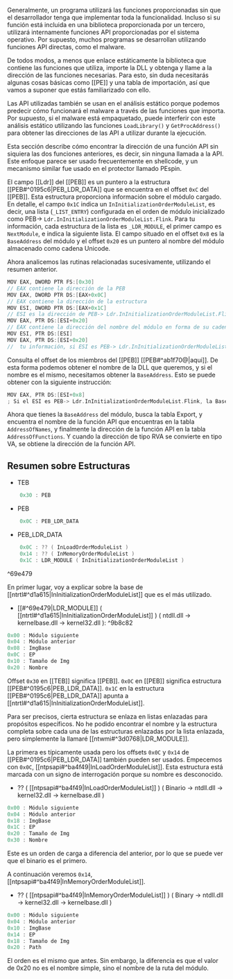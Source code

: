 Generalmente, un programa utilizará las funciones proporcionadas sin que el desarrollador tenga que implementar toda la funcionalidad. Incluso si su función está incluida en una biblioteca proporcionada por un tercero, utilizará internamente funciones API proporcionadas por el sistema operativo. Por supuesto, muchos programas se desarrollan utilizando funciones API directas, como el malware.

De todos modos, a menos que enlace estáticamente la biblioteca que contiene las funciones que utiliza, importe la DLL y obtenga y llame a la dirección de las funciones necesarias. Para esto, sin duda necesitarás algunas cosas básicas como [[PE]] y una tabla de importación, así que vamos a suponer que estás familiarizado con ello.

Las API utilizadas también se usan en el análisis estático porque podemos predecir cómo funcionará el malware a través de las funciones que importa. Por supuesto, si el malware está empaquetado, puede interferir con este análisis estático utilizando las funciones ``LoadLibrary()`` y ``GetProcAddress()`` para obtener las direcciones de las API a utilizar durante la ejecución.

Esta sección describe cómo encontrar la dirección de una función API sin siquiera las dos funciones anteriores, es decir, sin ninguna llamada a la API. Este enfoque parece ser usado frecuentemente en shellcode, y un mecanismo similar fue usado en el protector llamado PEspin.

El campo [[Ldr]] del [[PEB]] es un puntero a la estructura [[PEB#^0195c6|PEB_LDR_DATA]] que se encuentra en el offset ``0xC`` del [[PEB]]. Esta estructura proporciona información sobre el módulo cargado. En detalle, el campo ``0x1C`` indica un ``InInitializationOrderModuleList``, es decir, una lista (``_LIST_ENTRY``) configurada en el orden de módulo inicializado como PEB-> ``Ldr.InInitializationOrderModuleList.Flink``. Para tu información, cada estructura de la lista es ``_LDR_MODULE``, el primer campo es ``NextModule``, e indica la siguiente lista. El campo situado en el offset ``0x8`` es la ``BaseAddress`` del módulo y el offset ``0x20`` es un puntero al nombre del módulo almacenado como cadena Unicode.

Ahora analicemos las rutinas relacionadas sucesivamente, utilizando el resumen anterior.

```c
MOV EAX, DWORD PTR FS:[0x30]  
// EAX contiene la dirección de la PEB
MOV EAX, DWORD PTR DS:[EAX+0x0C]  
// EAX contiene la dirección de la estructura 
MOV ESI, DWORD PTR DS:[EAX+0x1C]  
// ESI es la dirección de PEB-> Ldr.InInitializationOrderModuleList.Flink.  
MOV EAX, PTR DS:[ESI+0x20]  
// EAX contiene la dirección del nombre del módulo en forma de su cadena Unicode. Puedes usar este nombre para comparar y encontrar la DLL que quiera.  
MOV ESI, PTR DS:[ESI]  
MOV EAX, PTR DS:[ESI+0x20]  
//  tu información, si ESI es PEB-> Ldr.InInitializationOrderModuleList.Flink, la dirección contiene un valor que apunta al siguiente _LDR_MODULE de la lista. Así, cuando se usa como arriba, ESI apuntará al nuevo módulo. A continuación, añada 0x20 para obtener la dirección del nombre del nuevo módulo. En otras palabras, puede guardar la dirección y hacer un bucle a través de la lista para obtener el nombre..
```

Consulta el offset de los miembros del [[PEB]] [[PEB#^ab1f70@|aqui]].
De esta forma podemos obtener el nombre de la DLL que queremos, y si el nombre es el mismo, necesitamos obtener la ``BaseAddress``. Esto se puede obtener con la siguiente instrucción:

```c
MOV EAX, PTR DS:[ESI+0x8]
; Si el ESI es PEB-> Ldr.InInitializationOrderModuleList.Flink, la BaseAddress es el offset 0x8. Como referencia, el offset 0x20 era un puntero a una cadena que representaba un nombre.
```

Ahora que tienes la ``BaseAddress`` del módulo, busca la tabla Export, y encuentra el nombre de la función API que encuentras en la tabla ``AddressOfNames``, y finalmente la dirección de la función API en la tabla ``AddressOfFunctions``. Y cuando la dirección de tipo RVA se convierte en tipo VA, se obtiene la dirección de la función API.

## Resumen sobre Estructuras

- TEB 
```c
	0x30 : PEB
```

- PEB
```c
	0x0C : PEB_LDR_DATA
```

- PEB_LDR_DATA
```c
	0x0C : ?? ( InLoadOrderModuleList )
	0x14 : ?? ( InMemoryOrderModuleList )
	0x1C : LDR_MODULE ( InInitializationOrderModuleList )
```

^69e479

En primer lugar, voy a explicar sobre la base de [[ntrtl#^d1a615|InInitializationOrderModuleList]] que es el más utilizado.

- [[#^69e479|LDR_MODULE]] ( [[ntrtl#^d1a615|InInitializationOrderModuleList]] ) ( ntdll.dll -> kernelbase.dll -> kernel32.dll ): ^9b8c82
```c
0x00 : Módulo siguiente
0x04 : Módulo anterior
0x08 : ImgBase
0x0C : EP
0x10 : Tamaño de Img
0x20 : Nombre
```

Offset ``0x30`` en [[TEB]] significa [[PEB]]. ``0x0C`` en [[PEB]] significa estructura [[PEB#^0195c6|PEB_LDR_DATA]]. ``0x1C`` en la estructura [[PEB#^0195c6|PEB_LDR_DATA]] apunta a  [[ntrtl#^d1a615|InInitializationOrderModuleList]].

Para ser precisos, cierta estructura se enlaza en listas enlazadas para propósitos específicos. No he podido encontrar el nombre y la estructura completa sobre cada una de las estructuras enlazadas por la lista enlazada, pero simplemente la llamaré [[ntwmi#^3d0768|LDR_MODULE]].

La primera es típicamente usada pero los offsets ``0x0C`` y ``0x14`` de [[PEB#^0195c6|PEB_LDR_DATA]] también pueden ser usados. Empecemos con ``0x0C``, [[ntpsapi#^ba4f49|InLoadOrderModuleList]]. Esta estructura está marcada con un signo de interrogación porque su nombre es desconocido.

- ?? ( [[ntpsapi#^ba4f49|InLoadOrderModuleList]] ) ( Binario -> ntdll.dll -> kernel32.dll -> kernelbase.dll )
```c
0x00 : Módulo siguiente
0x04 : Módulo anterior
0x18 : ImgBase
0x1C : EP
0x20 : Tamaño de Img
0x30 : Nombre
```

Este es un orden de carga a diferencia del anterior, por lo que se puede ver que el binario es el primero.

A continuación veremos ``0x14``, [[ntpsapi#^ba4f49|InMemoryOrderModuleList]].
- ?? ( [[ntpsapi#^ba4f49|InMemoryOrderModuleList]] )  ( Binary -> ntdll.dll -> kernel32.dll -> kernelbase.dll )
```c
0x00 : Módulo siguiente
0x04 : Módulo anterior
0x10 : ImgBase  
0x14 : EP  
0x18 : Tamaño de Img
0x20 : Path
```

El orden es el mismo que antes. Sin embargo, la diferencia es que el valor de 0x20 no es el nombre simple, sino el nombre de la ruta del módulo.